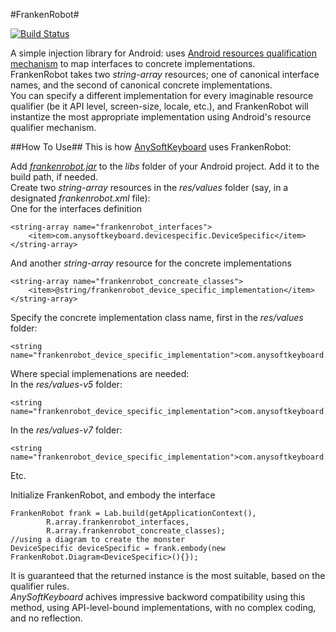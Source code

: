 #FrankenRobot#

[![Build Status](https://travis-ci.org/menny/FrankenRobot.png?branch=master)](https://travis-ci.org/menny/FrankenRobot)

A simple injection library for Android: uses [Android resources qualification mechanism](http://developer.android.com/guide/topics/resources/providing-resources.html#table2) to map interfaces to concrete implementations.<br>
FrankenRobot takes two _string-array_ resources; one of canonical interface names, and the second of canonical concrete implementations.<br>
You can specify a different implementation for every imaginable resource qualifier (be it API level, screen-size, locale, etc.), and FrankenRobot will instantize the most appropriate implementation using Android's resource qualifier mechanism.

##How To Use##
This is how [AnySoftKeyboard](https://github.com/AnySoftKeyboard/AnySoftKeyboard) uses FrankenRobot:

Add _[frankenrobot.jar](https://github.com/menny/FrankenRobot/raw/master/frankenrobot.jar)_ to the _libs_ folder of your Android project. Add it to the build path, if needed.<br>
Create two _string-array_ resources in the _res/values_ folder (say, in a designated _frankenrobot.xml_ file):<br>
One for the interfaces definition

    <string-array name="frankenrobot_interfaces">
        <item>com.anysoftkeyboard.devicespecific.DeviceSpecific</item>
    </string-array>

And another _string-array_ resource for the concrete implementations

    <string-array name="frankenrobot_concreate_classes">
        <item>@string/frankenrobot_device_specific_implementation</item>
    </string-array>
    
Specify the concrete implementation class name, first in the _res/values_ folder:

    <string name="frankenrobot_device_specific_implementation">com.anysoftkeyboard.devicespecific.DeviceSpecific_V3</string>

Where special implemenations are needed:<br>
In the _res/values-v5_ folder:

    <string name="frankenrobot_device_specific_implementation">com.anysoftkeyboard.devicespecific.DeviceSpecific_V5</string>

In the _res/values-v7_ folder:

    <string name="frankenrobot_device_specific_implementation">com.anysoftkeyboard.devicespecific.DeviceSpecific_V7</string>

Etc.<br>

Initialize FrankenRobot, and embody the interface

    FrankenRobot frank = Lab.build(getApplicationContext(), 
            R.array.frankenrobot_interfaces, 
            R.array.frankenrobot_concreate_classes);
    //using a diagram to create the monster
    DeviceSpecific deviceSpecific = frank.embody(new FrankenRobot.Diagram<DeviceSpecific>(){});

It is guaranteed that the returned instance is the most suitable, based on the qualifier rules.<br>
_AnySoftKeyboard_ achives impressive backword compatibility using this method, using API-level-bound implementations, with no complex coding, and no reflection.
